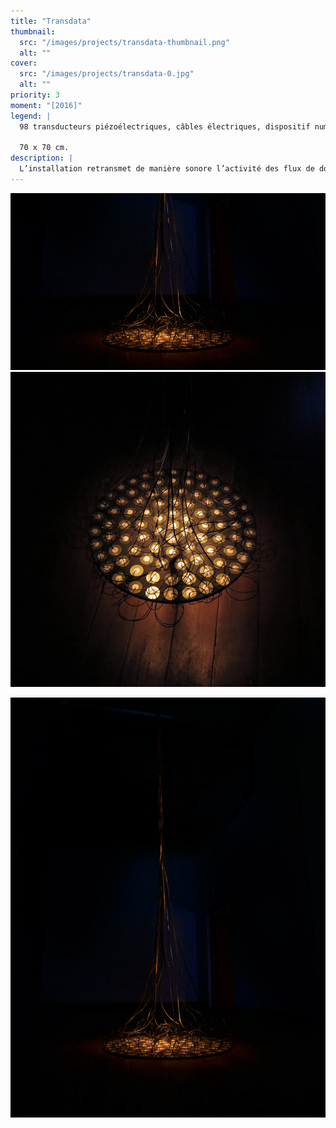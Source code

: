 ```yaml
---
title: "Transdata"
thumbnail:
  src: "/images/projects/transdata-thumbnail.png"
  alt: ""
cover:
  src: "/images/projects/transdata-0.jpg"
  alt: ""
priority: 3
moment: "[2016]"
legend: |
  98 transducteurs piézoélectriques, câbles électriques, dispositif numérique. 
  
  70 x 70 cm.
description: |
  L’installation retransmet de manière sonore l’activité des flux de données qui traversent le lieu d’exposition. Les variations de fréquences contenues dans les câbles sont traduites en temps réel et se déploient dans l’espace comme le bruissement continu des données qui nous entourent.
---
```


![](/images/projects/transdata-0.jpg)
![](/images/projects/transdata-1.jpg)

![](/images/projects/transdata-2.jpg)
